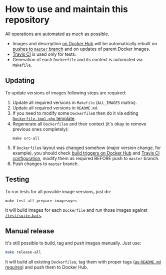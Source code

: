 How to use and maintain this repository
=======================================

All operations are automated as much as possible.

- Images and description [on Docker Hub][1] will be automatically rebuilt on
  [pushes to `master` branch][2] and on updates of parent Docker images.
- [Travis CI][3] is used only for tests.
- Generation of each `Dockerfile` and its context is automated via `Makefile`.



## Updating

To update versions of images following steps are required:

1.  Update all required versions in `Makefile` (`ALL_IMAGES` matrix).
2.  Update all required versions in `README.md`.
3.  If you need to modify some `Dockerfile`s then do it via editing
    [`Dockerfile.tmpl.php` template](Dockerfile.tmpl.php).
4.  Regenerate all `Dockerfile`s and their context (it's okay to remove previous
    ones completely):
    ```
    make src-all
    ```
5.  If `Dockerfile`s layout was changed somehow (major version change, for
    example), you should check [build triggers on Docker Hub][2] and 
    [Travis CI configuration](.travis.yml), modify them as required
    BEFORE push to `master` branch.
6.  Push changes to `master` branch.



## Testing

To run tests for all possible image versions, just do:
```
make test-all prepare-images=yes
```

It will build images for each `Dockerfile` and run those images against
[`/test/suite.bats`](test/suite.bats).



## Manual release

It's still possible to build, tag and push images manually.
Just use:
```bash
make release-all
```

It will build all existing `Dockerfile`s, tag them with proper tags
([as `README.md` requires][4]) and push them to Docker Hub.





[1]: https://hub.docker.com/r/kahlan/kahlan/tags
[2]: https://hub.docker.com/r/kahlan/kahlan/~/settings/automated-builds
[3]: https://travis-ci.org/kahlan/docker-image
[4]: README.md#supported-tags-and-respective-dockerfile-links
